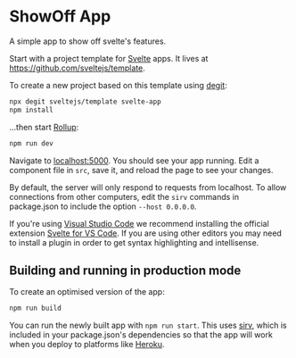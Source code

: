# ShowOff App 

A simple app to show off svelte's features.

Start with a project template for [Svelte](https://svelte.dev) apps. It lives at https://github.com/sveltejs/template.

	
To create a new project based on this template using [degit](https://github.com/Rich-Harris/degit):

```bash
npx degit sveltejs/template svelte-app
npm install
```

...then start [Rollup](https://rollupjs.org):

```bash
npm run dev
```

Navigate to [localhost:5000](http://localhost:5000). You should see your app running. Edit a component file in `src`, save it, and reload the page to see your changes.

By default, the server will only respond to requests from localhost. To allow connections from other computers, edit the `sirv` commands in package.json to include the option `--host 0.0.0.0`.

If you're using [Visual Studio Code](https://code.visualstudio.com/) we recommend installing the official extension [Svelte for VS Code](https://marketplace.visualstudio.com/items?itemName=svelte.sveltevscode). If you are using other editors you may need to install a plugin in order to get syntax highlighting and intellisense.

## Building and running in production mode

To create an optimised version of the app:

```bash
npm run build
```

You can run the newly built app with `npm run start`. This uses [sirv](https://github.com/lukeed/sirv), which is included in your package.json's dependencies so that the app will work when you deploy to platforms like <a href="https://heroku.com">Heroku</a>.                                                                                                      